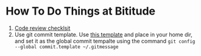 # How To Do Things at Bititude

1. [Code review checklsit](./code-review-checklist.md)
2. Use git commit template. Use [this template](./code-review-checklist.md) and place in your home dir, and set it as the global commit tempalte using the command
```git config --global commit.template ~/.gitmessage```

